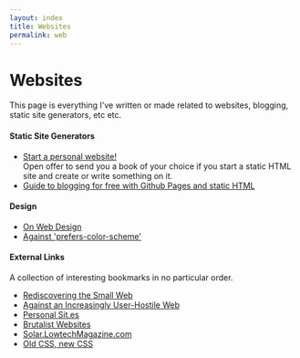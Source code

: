 ```yaml
---
layout: index
title: Websites
permalink: web
---
```


# Websites

This page is everything I've written or made related to websites, blogging, static site generators, etc etc.

#### Static Site Generators

- [Start a personal website!](/)<br>Open offer to send you a book of your choice if you start a static HTML site and create or write something on it.
- [Guide to blogging for free with Github Pages and static HTML](/)

#### Design

- [On Web Design](/)
- [Against 'prefers-color-scheme'](/)

#### External Links

A collection of interesting bookmarks in no particular order.

- [Rediscovering the Small Web](https://neustadt.fr/essays/the-small-web/)
- [Against an Increasingly User-Hostile Web](https://neustadt.fr/essays/against-a-user-hostile-web/)
- [Personal Sit.es](https://personalsit.es/)
- [Brutalist Websites](https://brutalistwebsites.com/)
- [Solar.LowtechMagazine.com](https://solar.lowtechmagazine.com/)
- [Old CSS, new CSS](https://eev.ee/blog/2020/02/01/old-css-new-css/)
